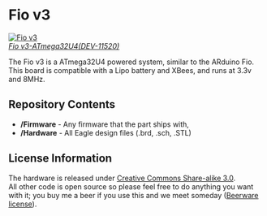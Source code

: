 Fio v3
======

[![Fio v3](https://dlnmh9ip6v2uc.cloudfront.net//images/products/1/1/5/2/0/11017-01.jpg)  
*Fio v3-ATmega32U4(DEV-11520)*](https://www.sparkfun.com/products/11520)

The Fio v3 is a ATmega32U4 powered system, similar to the ARduino Fio. This board is compatible with a Lipo battery and XBees, and 
runs at 3.3v and 8MHz. 

Repository Contents
-------------------
* **/Firmware** - Any firmware that the part ships with, 
* **/Hardware** - All Eagle design files (.brd, .sch, .STL)
 
License Information
-------------------
The hardware is released under [Creative Commons Share-alike 3.0](http://creativecommons.org/licenses/by-sa/3.0/).  
All other code is open source so please feel free to do anything you want with it; you buy me a beer if you use this and we meet someday ([Beerware license](http://en.wikipedia.org/wiki/Beerware)).
